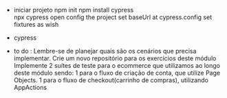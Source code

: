- iniciar projeto
   npm init
   npm install cypress  
   npx cypress open
      config the project
      set baseUrl at cypress.config
      set fixtures as wish

- cypress 
- to do :
   Lembre-se de planejar quais são os cenários que precisa implementar.
   Crie um novo repositório para os exercícios deste módulo Implemente 2 suítes de teste para o ecommerce que utilizamos ao longo deste módulo sendo:
         1 para o fluxo de criação de conta, que utilize Page Objects.
         1 para o fluxo de checkout(carrinho de compras), utilizando AppActions